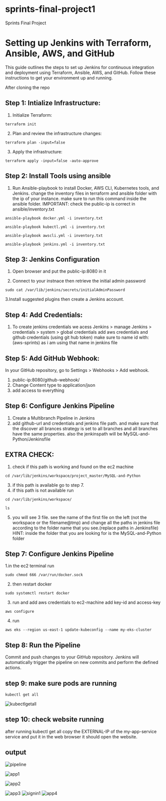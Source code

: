 # sprints-final-project1

Sprints Final Project
# Setting up Jenkins with Terraform, Ansible, AWS, and GitHub

This guide outlines the steps to set up Jenkins for continuous integration and deployment using Terraform, Ansible, AWS, and GitHub. Follow these instructions to get your environment up and running.

After cloning the repo

## Step 1: Intialize Infrastructure:

1. Initialize Terraform:
```shell
terraform init
```
2. Plan and review the infrastructure changes:
 
```shell
terraform plan -input=false
```
3. Apply the infrastructure:
   
```shell
terraform apply -input=false -auto-approve
```
## Step 2: Install Tools using ansible

1. Run Ansible-playbook to install Docker, AWS CLI, Kubernetes tools, and Jenkins.
   change the inventory files in terraform and ansible folder with the ip of your instance.
   make sure to run this command inside the ansible folder.
   IMPORTANT: check the public-ip is correct in ansible/inventory.txt
   
```shell
ansible-playbook docker.yml -i inventory.txt
```
```shell
ansible-playbook kubectl.yml -i inventory.txt
```
```shell
ansible-playbook awscli.yml -i inventory.txt
```
```shell
ansible-playbook jenkins.yml -i inventory.txt
```

## Step 3: Jenkins Configuration 

1. Open browser and put the public-ip:8080 in it

2. Connect to your instnace then retrieve the initial admin password

```shell
sudo cat /var/lib/jenkins/secrets/initialAdminPassword
```
3.Install suggested plugins then create a Jenkins  account.


## Step 4: Add Credentials:

1. To create jenkins credentials we acess Jenkins > manage Jenkins > credentials > system > global credentials 
   add aws credentials and github credentials (using git hub token)
   make sure to name id with: (aws-sprints) as i am using that name in jenkins file


## Step 5: Add GitHub Webhook:

In your GitHub repository, go to Settings > Webhooks > Add webhook.

1. public-ip:8080/github-webhook/
2. Change Content type to application/json
3. add access to everything



## Step 6: Configure Jenkins Pipeline

1. Create a Multibranch Pipeline in Jenkins
2. add github-url and credentials and jenkins file path. and make sure that the discover all brances strategy is set to all branches and all branches have the same properties. also the jenkinspath will be MySQL-and-Python/Jenkinsfile


## EXTRA CHECK:
1. check if this path is working and found on the ec2 machine
```shell
cd /var/lib/jenkins/workspace/project_master/MySQL-and-Python
```
3. if this path is available go to step 7.
4. if this path is not available run 
```shell
cd /var/lib/jenkins/workspace/
```
```shell
ls
```
5. you will see 3 file. see the name of the first file on the left (not the workspace or the filename@tmp) and change all the paths in jenkins file according to the folder name that you see.(replace paths in Jenkinsfile)
HINT: inside the folder that you are looking for is the MySQL-and-Python folder   


## Step 7: Configure Jenkins Pipeline
1.in the ec2 terminal run 
```shell
sudo chmod 666 /var/run/docker.sock
```
2. then restart docker
```shell
sudo systemctl restart docker
```
3. run and add aws credentials to ec2-machine add key-id and access-key
```shell
aws configure
```
4. run
```shell
aws eks --region us-east-1 update-kubeconfig --name my-eks-cluster
```

## Step 8: Run the Pipeline
Commit and push changes to your GitHub repository.
Jenkins will automatically trigger the pipeline on new commits and perform the defined actions.


## step 9: make sure pods are running
```shell
kubectl get all
```
![kubectlgetall](https://github.com/nourmohamed99/sprints-final-project1/assets/88977873/b74d253f-e046-4789-a2fe-759c822d86ce)

## step 10: check website running
after running kubectl get all copy the EXTERNAL-IP of the my-app-service service and put it in the web browser it should open the website.

## output 
![pipeline](https://github.com/nourmohamed99/sprints-final-project1/assets/88977873/b06b2727-3e15-4e66-aa90-f2bba1343f11)


![app1](https://github.com/nourmohamed99/sprints-final-project1/assets/88977873/c1173680-dc14-4a17-a2ab-18c49ad5c640)

![app2](https://github.com/nourmohamed99/sprints-final-project1/assets/88977873/dd9c36be-7423-49d7-acc9-0cd5cc5b93de)

![app3](https://github.com/nourmohamed99/sprints-final-project1/assets/88977873/1924d13d-edbb-49ed-9579-8c09bfa6d139)
![signin1](https://github.com/nourmohamed99/sprints-final-project1/assets/88977873/01572bdc-2a4f-4451-8e2a-1d06721e7412)
![app4](https://github.com/nourmohamed99/sprints-final-project1/assets/88977873/0603ff00-6d94-430a-b05c-0db7d279a721)
